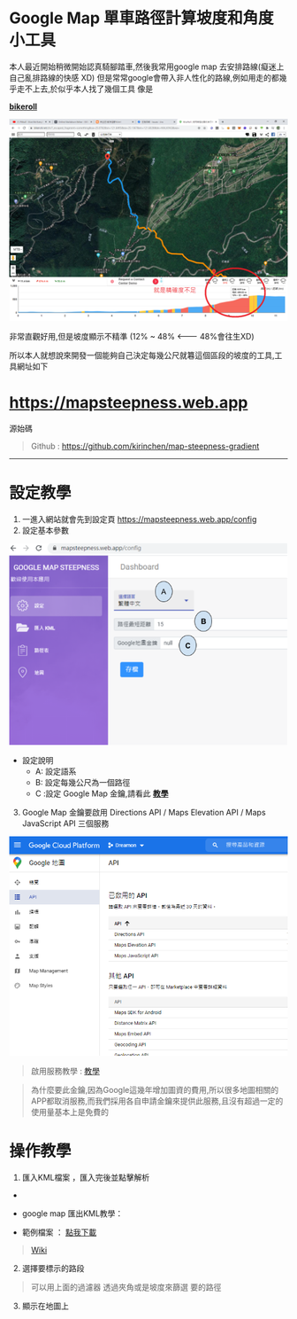 # Google Map 單車路徑計算坡度和角度小工具

本人最近開始稍微開始認真騎腳踏車,然後我常用google map 去安排路線(癡迷上自己亂排路線的快感 XD)
但是常常google會帶入非人性化的路線,例如用走的都幾乎走不上去,於似乎本人找了幾個工具
像是

**[bikeroll](https://bikeroll.net/)**

![accept.jpg](https://github.com/kirinchen/note-annex/blob/master/map-gradient/bikeroll-not-enough.png?raw=true)

非常直觀好用,但是坡度顯示不精準 (12% ~ 48%  <--- 48%會往生XD)

所以本人就想說來開發一個能夠自己決定每幾公尺就篹這個區段的坡度的工具,工具網址如下


 https://mapsteepness.web.app
 ====
 源始碼
 
> Github : https://github.com/kirinchen/map-steepness-gradient

___

# 設定教學

1. 一進入網站就會先到設定頁   https://mapsteepness.web.app/config 
2. 設定基本參數

![accept.jpg](https://github.com/kirinchen/note-annex/blob/master/map-gradient/config.png?raw=true)
- 設定說明
    - A: 設定語系
    - B: 設定每幾公尺為一個路徑
    - C :設定 Google Map 金鑰,請看此 **[教學](https://github.com/kirinchen/map-steepness-gradient/blob/master/gmapkey-zh-tw.md)**

3. Google Map 金鑰要啟用 Directions API / Maps Elevation API / Maps JavaScript API 三個服務

![map-service-enable.jpg](https://github.com/kirinchen/note-annex/blob/master/map-gradient/map-service-enable.png?raw=true)

> 啟用服務教學 : [教學](https://github.com/kirinchen/map-steepness-gradient/blob/master/gmapkey-zh-tw.md)

> 為什麼要此金鑰,因為Google這幾年增加圖資的費用,所以很多地圖相關的APP都取消服務,而我們採用各自申請金鑰來提供此服務,且沒有超過一定的使用量基本上是免費的

# 操作教學

1. 匯入KML檔案 ，匯入完後並點擊解析
-
 - google map 匯出KML教學：

 - 範例檔案 ： [點我下載]()
> [Wiki](https://zh.m.wikipedia.org/zh-tw/KML)

2. 選擇要標示的路段


> 可以用上面的過濾器 透過夾角或是坡度來篩選 要的路徑

3. 顯示在地圖上



